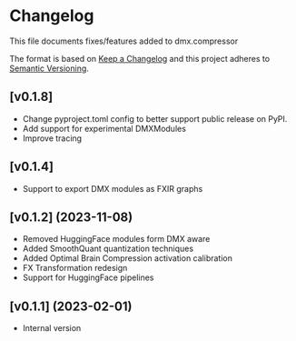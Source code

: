 # Changelog

This file documents fixes/features added to dmx.compressor

The format is based on [Keep a Changelog](http://keepachangelog.com/)
and this project adheres to [Semantic Versioning](http://semver.org/).

## [v0.1.8]
 - Change pyproject.toml config to better support public release on PyPI.
 - Add support for experimental DMXModules
 - Improve tracing

## [v0.1.4]
- Support to export DMX modules as FXIR graphs

## [v0.1.2] (2023-11-08)

- Removed HuggingFace modules form DMX aware
- Added SmoothQuant quantization techniques
- Added Optimal Brain Compression activation calibration
- FX Transformation redesign
- Support for HuggingFace pipelines

## [v0.1.1] (2023-02-01)

- Internal version
